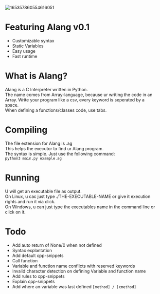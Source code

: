 ![165357860554616051](https://user-images.githubusercontent.com/89941741/170521171-b6e9018b-8f78-4cd5-a7a7-9af65a26ea08.png)
# Featuring Alang v0.1
- Customizable syntax
- Static Variables
- Easy usage
- Fast runtime
# What is Alang?
Alang is a C Interpreter written in Python.\
The name comes from Array-language, because ur writing the code in an Array.
Write your program like a csv, every keyword is seperated by a space.\
When defining a functions/classes code, use tabs.
# Compiling
The file extension for Alang is .ag\
This helps the executor to find ur Alang program.\
The syntax is simple. Just use the following command:\
`python3 main.py example.ag`
# Running
U will get an executable file as output.\
On Linux, u cac just type ./THE-EXECUTABLE-NAME or give it execution rights and run it via click.\
On Windows, u can just type the executables name in the command line or click on it.
# Todo
- Add auto return of None/0 when not defined
- Syntax explantation
- Add default cpp-snippets
- Call function
- Variable and function name conflicts with reserved keywords
- Invalid character detection on defining Variable and function name
- Add rules to cpp-snippets
- Explain cpp-snippets
- Add where an variable was last defined `[method] / [cmethod]`
